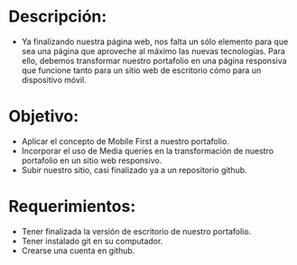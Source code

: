 # Descripción:

* Ya finalizando nuestra página web, nos falta un sólo elemento para que sea una página que aproveche al máximo las nuevas tecnologías. Para ello, debemos transformar nuestro portafolio en una página responsiva que funcione tanto para un sitio web de escritorio cómo para un dispositivo móvil.

# Objetivo:

* Aplicar el concepto de Mobile First a nuestro portafolio.
* Incorporar el uso de Media queries en la transformación de nuestro portafolio en un sitio web responsivo.
* Subir nuestro sitio, casi finalizado ya a un repositorio github.

# Requerimientos:

* Tener finalizada la versión de escritorio de nuestro portafolio.
* Tener instalado git en su computador.
* Crearse una cuenta en github.



